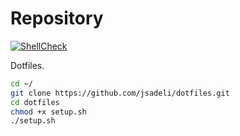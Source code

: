 # Repository

[![ShellCheck](https://github.com/jsadeli/dotfiles/actions/workflows/shellcheck.yml/badge.svg)](https://github.com/jsadeli/dotfiles/actions/workflows/shellcheck.yml)

Dotfiles.

```sh
cd ~/
git clone https://github.com/jsadeli/dotfiles.git
cd dotfiles
chmod +x setup.sh
./setup.sh
```
